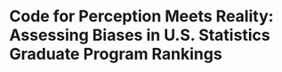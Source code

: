 # Code for Perception Meets Reality: Assessing Biases in U.S. Statistics Graduate Program Rankings

